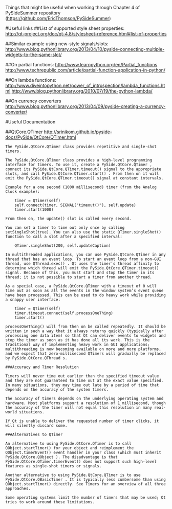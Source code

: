 ﻿Things that might be useful when working through Chapter 4 of PySideSummer repository (https://github.com/EricThomson/PySideSummer)

#Useful links
##List of supported style sheet properties:  
http://qt-project.org/doc/qt-4.8/stylesheet-reference.html#list-of-properties

##Similar example using new-style signals/slots:
http://www.blog.pythonlibrary.org/2013/04/10/pyside-connecting-multiple-widgets-to-the-same-slot/

##On partial functions:
http://www.learnpython.org/en/Partial_functions
http://www.techrepublic.com/article/partial-function-application-in-python/

##On lambda functions:
http://www.diveintopython.net/power_of_introspection/lambda_functions.html
http://www.blog.pythonlibrary.org/2010/07/19/the-python-lambda/

##On currency converters
http://www.blog.pythonlibrary.org/2013/04/09/pyside-creating-a-currency-converter/


#Useful Documentation

##QtCore.QTimer
http://srinikom.github.io/pyside-docs/PySide/QtCore/QTimer.html

    The PySide.QtCore.QTimer class provides repetitive and single-shot timers.

    The PySide.QtCore.QTimer class provides a high-level programming interface for timers. To use it, create a PySide.QtCore.QTimer , connect its PySide.QtCore.QTimer.timeout() signal to the appropriate slots, and call PySide.QtCore.QTimer.start() . From then on it will emit the PySide.QtCore.QTimer.timeout() signal at constant intervals.

    Example for a one second (1000 millisecond) timer (from the Analog Clock example):

        timer = QTimer(self)
        self.connect(timer, SIGNAL("timeout()"), self.update)
        timer.start(1000)

    From then on, the update() slot is called every second.

    You can set a timer to time out only once by calling setSingleShot(true). You can also use the static QTimer.singleShot() function to call a slot after a specified interval:

        QTimer.singleShot(200, self.updateCaption)

    In multithreaded applications, you can use PySide.QtCore.QTimer in any thread that has an event loop. To start an event loop from a non-GUI thread, use QThread.exec() . Qt uses the timer’s thread affinity to determine which thread will emit the PySide.QtCore.QTimer.timeout() signal. Because of this, you must start and stop the timer in its thread; it is not possible to start a timer from another thread.

    As a special case, a PySide.QtCore.QTimer with a timeout of 0 will time out as soon as all the events in the window system’s event queue have been processed. This can be used to do heavy work while providing a snappy user interface:

        timer = QTimer(self)
        timer.timeout.connect(self.processOneThing)
        timer.start()

    processOneThing() will from then on be called repeatedly. It should be written in such a way that it always returns quickly (typically after processing one data item) so that Qt can deliver events to widgets and stop the timer as soon as it has done all its work. This is the traditional way of implementing heavy work in GUI applications; multithreading is now becoming available on more and more platforms, and we expect that zero-millisecond QTimers will gradually be replaced by PySide.QtCore.QThread s.

    ###Accuracy and Timer Resolution

    Timers will never time out earlier than the specified timeout value and they are not guaranteed to time out at the exact value specified. In many situations, they may time out late by a period of time that depends on the accuracy of the system timers.

    The accuracy of timers depends on the underlying operating system and hardware. Most platforms support a resolution of 1 millisecond, though the accuracy of the timer will not equal this resolution in many real-world situations.

    If Qt is unable to deliver the requested number of timer clicks, it will silently discard some.

    ###Alternatives to QTimer

    An alternative to using PySide.QtCore.QTimer is to call QObject.startTimer() for your object and reimplement the QObject.timerEvent() event handler in your class (which must inherit PySide.QtCore.QObject ). The disadvantage is that PySide.QtCore.QTimer.timerEvent() does not support such high-level features as single-shot timers or signals.

    Another alternative to using PySide.QtCore.QTimer is to use PySide.QtCore.QBasicTimer . It is typically less cumbersome than using QObject.startTimer() directly. See Timers for an overview of all three approaches.

    Some operating systems limit the number of timers that may be used; Qt tries to work around these limitations.